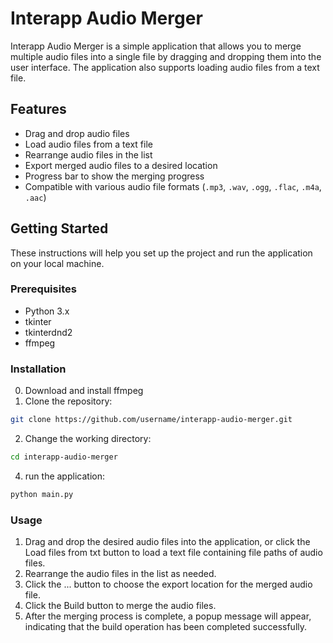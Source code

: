 # Interapp Audio Merger

Interapp Audio Merger is a simple application that allows you to merge multiple audio files into a single file by dragging and dropping them into the user interface. The application also supports loading audio files from a text file.

## Features

- Drag and drop audio files
- Load audio files from a text file
- Rearrange audio files in the list
- Export merged audio files to a desired location
- Progress bar to show the merging progress
- Compatible with various audio file formats (`.mp3`, `.wav`, `.ogg`, `.flac`, `.m4a`, `.aac`)

## Getting Started

These instructions will help you set up the project and run the application on your local machine.

### Prerequisites

- Python 3.x
- tkinter
- tkinterdnd2
- ffmpeg

### Installation
0. Download and install ffmpeg
1. Clone the repository:

```bash
git clone https://github.com/username/interapp-audio-merger.git
```
2. Change the working directory:
  
```bash
cd interapp-audio-merger
```
4. run the application:
  ```bash
python main.py
```
### Usage

1. Drag and drop the desired audio files into the application, or click the Load files from txt button to load a text file containing file paths of audio files.
2. Rearrange the audio files in the list as needed.
3. Click the ... button to choose the export location for the merged audio file.
4. Click the Build button to merge the audio files.
5. After the merging process is complete, a popup message will appear, indicating that the build operation has been completed successfully.

